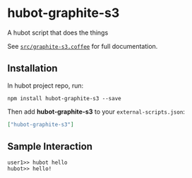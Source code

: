 # hubot-graphite-s3

A hubot script that does the things

See [`src/graphite-s3.coffee`](src/graphite-s3.coffee) for full documentation.

## Installation

In hubot project repo, run:

`npm install hubot-graphite-s3 --save`

Then add **hubot-graphite-s3** to your `external-scripts.json`:

```json
["hubot-graphite-s3"]
```

## Sample Interaction

```
user1>> hubot hello
hubot>> hello!
```
